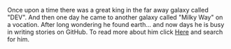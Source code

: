 Once upon a time there was a great king in the far away galaxy called "DEV".
And then one day he came to another galaxy called "Milky Way" on a vocation.
After long wondering he found earth...
and now days he is busy in writing stories on GitHub.
To read more about him click [Here](http://www.google.com) and search for him.
